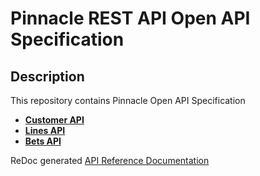 # Pinnacle REST API Open API Specification
   
## Description
This repository contains Pinnacle Open API Specification
- **[Customer API](customerapi-oas.yaml)**
- **[Lines API](linesapi-oas.yaml)**
- **[Bets API](betsapi-oas.yaml)**

ReDoc generated [API Reference Documentation](https://pinnacleapi.github.io/index.html)


